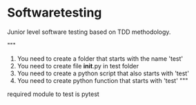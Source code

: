 # Softwaretesting

Junior level software testing based on TDD methodology.

"""
1. You need to create a folder that starts with the name 'test'
2. You need to create file __init__.py in test folder
3. You need to create a python script that also starts with 'test'
4. You need to create python function that starts with 'test'
"""

required module to test is pytest
